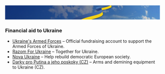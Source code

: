 [![Stand With Ukraine](./nebo_UA.jpeg)](https://stand-with-ukraine.pp.ua)
### Financial aid to Ukraine

* [Ukraine's Armed Forces](https://bank.gov.ua/en/news/all/natsionalniy-bank-vidkriv-spetsrahunok-dlya-zboru-koshtiv-na-potrebi-armiyi) – Official fundraising account to support the Armed Forces of Ukraine.
* [Razom For Ukraine](https://www.razomforukraine.org/donate/) – Together for Ukraine.
* [Nova Ukraine](https://novaukraine.org/donate/) – Help rebuild democratic European society.
* [Darky pro Putina a jeho poskoky (CZ)](https://www.zbraneproukrajinu.cz/) – Arms and demining equipment to Ukraine (CZ).
